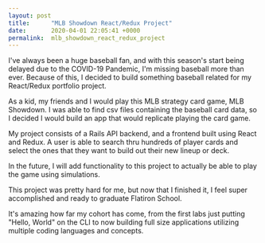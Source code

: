 ```yaml
---
layout: post
title:      "MLB Showdown React/Redux Project"
date:       2020-04-01 22:05:41 +0000
permalink:  mlb_showdown_react_redux_project
---
```



I've always been a huge baseball fan, and with this season's start being delayed due to the COVID-19 Pandemic, I'm missing baseball more than ever. Because of this, I decided to build something baseball related for my React/Redux portfolio project.

As a kid, my friends and I would play this MLB strategy card game, MLB Showdown. I was able to find csv files containing the baseball card data, so I decided I would build an app that would replicate playing the card game.

My project consists of a Rails API backend, and a frontend built using React and Redux. A user is able to search thru hundreds of player cards and select the ones that they want to build out their new lineup or deck.

In the future, I will add functionality to this project to actually be able to play the game using simulations.

This project was pretty hard for me, but now that I finished it, I feel super accomplished and ready to graduate Flatiron School.

It's amazing how far my cohort has come, from the first labs just putting "Hello, World" on the CLI to now building full size applications utilizing multiple coding languages and concepts.
